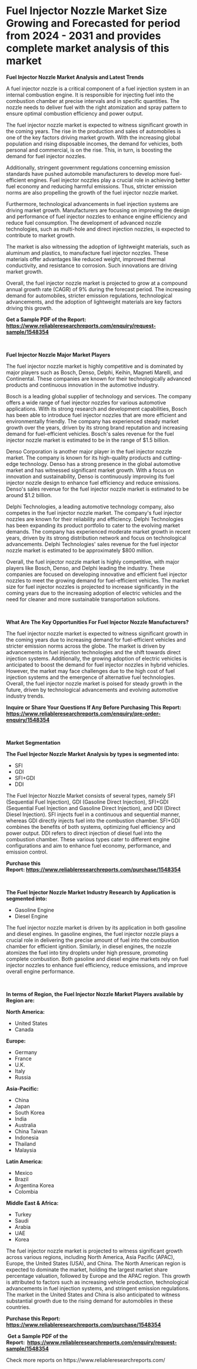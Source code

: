 <p><h1>Fuel Injector Nozzle Market Size Growing and Forecasted for period from 2024 - 2031 and provides complete market analysis of this market</h1></p><p><strong>Fuel Injector Nozzle Market Analysis and Latest Trends</strong></p>
<p><p>A fuel injector nozzle is a critical component of a fuel injection system in an internal combustion engine. It is responsible for injecting fuel into the combustion chamber at precise intervals and in specific quantities. The nozzle needs to deliver fuel with the right atomization and spray pattern to ensure optimal combustion efficiency and power output.</p><p>The fuel injector nozzle market is expected to witness significant growth in the coming years. The rise in the production and sales of automobiles is one of the key factors driving market growth. With the increasing global population and rising disposable incomes, the demand for vehicles, both personal and commercial, is on the rise. This, in turn, is boosting the demand for fuel injector nozzles.</p><p>Additionally, stringent government regulations concerning emission standards have pushed automobile manufacturers to develop more fuel-efficient engines. Fuel injector nozzles play a crucial role in achieving better fuel economy and reducing harmful emissions. Thus, stricter emission norms are also propelling the growth of the fuel injector nozzle market.</p><p>Furthermore, technological advancements in fuel injection systems are driving market growth. Manufacturers are focusing on improving the design and performance of fuel injector nozzles to enhance engine efficiency and reduce fuel consumption. The development of advanced nozzle technologies, such as multi-hole and direct injection nozzles, is expected to contribute to market growth.</p><p>The market is also witnessing the adoption of lightweight materials, such as aluminum and plastics, to manufacture fuel injector nozzles. These materials offer advantages like reduced weight, improved thermal conductivity, and resistance to corrosion. Such innovations are driving market growth.</p><p>Overall, the fuel injector nozzle market is projected to grow at a compound annual growth rate (CAGR) of 9% during the forecast period. The increasing demand for automobiles, stricter emission regulations, technological advancements, and the adoption of lightweight materials are key factors driving this growth.</p></p>
<p><strong>Get a Sample PDF of the Report:&nbsp; <a href="https://www.reliableresearchreports.com/enquiry/request-sample/1548354">https://www.reliableresearchreports.com/enquiry/request-sample/1548354</a></strong></p>
<p>&nbsp;</p>
<p><strong>Fuel Injector Nozzle Major Market Players</strong></p>
<p><p>The fuel injector nozzle market is highly competitive and is dominated by major players such as Bosch, Denso, Delphi, Keihin, Magneti Marelli, and Continental. These companies are known for their technologically advanced products and continuous innovation in the automotive industry.</p><p>Bosch is a leading global supplier of technology and services. The company offers a wide range of fuel injector nozzles for various automotive applications. With its strong research and development capabilities, Bosch has been able to introduce fuel injector nozzles that are more efficient and environmentally friendly. The company has experienced steady market growth over the years, driven by its strong brand reputation and increasing demand for fuel-efficient vehicles. Bosch's sales revenue for the fuel injector nozzle market is estimated to be in the range of $1.5 billion.</p><p>Denso Corporation is another major player in the fuel injector nozzle market. The company is known for its high-quality products and cutting-edge technology. Denso has a strong presence in the global automotive market and has witnessed significant market growth. With a focus on innovation and sustainability, Denso is continuously improving its fuel injector nozzle design to enhance fuel efficiency and reduce emissions. Denso's sales revenue for the fuel injector nozzle market is estimated to be around $1.2 billion.</p><p>Delphi Technologies, a leading automotive technology company, also competes in the fuel injector nozzle market. The company's fuel injector nozzles are known for their reliability and efficiency. Delphi Technologies has been expanding its product portfolio to cater to the evolving market demands. The company has experienced moderate market growth in recent years, driven by its strong distribution network and focus on technological advancements. Delphi Technologies' sales revenue for the fuel injector nozzle market is estimated to be approximately $800 million.</p><p>Overall, the fuel injector nozzle market is highly competitive, with major players like Bosch, Denso, and Delphi leading the industry. These companies are focused on developing innovative and efficient fuel injector nozzles to meet the growing demand for fuel-efficient vehicles. The market size for fuel injector nozzles is projected to increase significantly in the coming years due to the increasing adoption of electric vehicles and the need for cleaner and more sustainable transportation solutions.</p></p>
<p>&nbsp;</p>
<p><strong>What Are The Key Opportunities For Fuel Injector Nozzle Manufacturers?</strong></p>
<p><p>The fuel injector nozzle market is expected to witness significant growth in the coming years due to increasing demand for fuel-efficient vehicles and stricter emission norms across the globe. The market is driven by advancements in fuel injection technologies and the shift towards direct injection systems. Additionally, the growing adoption of electric vehicles is anticipated to boost the demand for fuel injector nozzles in hybrid vehicles. However, the market may face challenges due to the high cost of fuel injection systems and the emergence of alternative fuel technologies. Overall, the fuel injector nozzle market is poised for steady growth in the future, driven by technological advancements and evolving automotive industry trends.</p></p>
<p><strong>Inquire or Share Your Questions If Any Before Purchasing This Report: <a href="https://www.reliableresearchreports.com/enquiry/pre-order-enquiry/1548354">https://www.reliableresearchreports.com/enquiry/pre-order-enquiry/1548354</a></strong></p>
<p>&nbsp;</p>
<p><strong>Market Segmentation</strong></p>
<p><strong>The Fuel Injector Nozzle Market Analysis by types is segmented into:</strong></p>
<p><ul><li>SFI</li><li>GDI</li><li>SFI+GDI</li><li>DDI</li></ul></p>
<p><p>The Fuel Injector Nozzle Market consists of several types, namely SFI (Sequential Fuel Injection), GDI (Gasoline Direct Injection), SFI+GDI (Sequential Fuel Injection and Gasoline Direct Injection), and DDI (Direct Diesel Injection). SFI injects fuel in a continuous and sequential manner, whereas GDI directly injects fuel into the combustion chamber. SFI+GDI combines the benefits of both systems, optimizing fuel efficiency and power output. DDI refers to direct injection of diesel fuel into the combustion chamber. These various types cater to different engine configurations and aim to enhance fuel economy, performance, and emission control.</p></p>
<p><strong>Purchase this Report:&nbsp;<a href="https://www.reliableresearchreports.com/purchase/1548354">https://www.reliableresearchreports.com/purchase/1548354</a></strong></p>
<p>&nbsp;</p>
<p><strong>The Fuel Injector Nozzle Market Industry Research by Application is segmented into:</strong></p>
<p><ul><li>Gasoline Engine</li><li>Diesel Engine</li></ul></p>
<p><p>The fuel injector nozzle market is driven by its application in both gasoline and diesel engines. In gasoline engines, the fuel injector nozzle plays a crucial role in delivering the precise amount of fuel into the combustion chamber for efficient ignition. Similarly, in diesel engines, the nozzle atomizes the fuel into tiny droplets under high pressure, promoting complete combustion. Both gasoline and diesel engine markets rely on fuel injector nozzles to enhance fuel efficiency, reduce emissions, and improve overall engine performance.</p></p>
<p>&nbsp;</p>
<p><strong>In terms of Region, the Fuel Injector Nozzle Market Players available by Region are:</strong></p>
<p>
    <p> <strong> North America: </strong>
        <ul>
            <li>United States</li>
            <li>Canada</li>
        </ul>
        </p> 
    <p> <strong> Europe: </strong>
        <ul>
            <li>Germany</li>
            <li>France</li>
            <li>U.K.</li>
            <li>Italy</li>
            <li>Russia</li>
        </ul>
        </p> 
    <p> <strong> Asia-Pacific: </strong>
        <ul>
            <li>China</li>
            <li>Japan</li>
            <li>South Korea</li>
            <li>India</li>
            <li>Australia</li>
            <li>China Taiwan</li>
            <li>Indonesia</li>
            <li>Thailand</li>
            <li>Malaysia</li>
        </ul>
        </p> 
    <p> <strong> Latin America: </strong>
        <ul>
            <li>Mexico</li>
            <li>Brazil</li>
            <li>Argentina Korea</li>
            <li>Colombia</li>
        </ul>
        </p> 
    <p> <strong> Middle East & Africa: </strong>
        <ul>
            <li>Turkey</li>
            <li>Saudi</li>
            <li>Arabia</li>
            <li>UAE</li>
            <li>Korea</li>
        </ul>
    </p>
    </p>
<p><p>The fuel injector nozzle market is projected to witness significant growth across various regions, including North America, Asia Pacific (APAC), Europe, the United States (USA), and China. The North American region is expected to dominate the market, holding the largest market share percentage valuation, followed by Europe and the APAC region. This growth is attributed to factors such as increasing vehicle production, technological advancements in fuel injection systems, and stringent emission regulations. The market in the United States and China is also anticipated to witness substantial growth due to the rising demand for automobiles in these countries.</p></p>
<p><strong>Purchase this Report: <a href="https://www.reliableresearchreports.com/purchase/1548354">https://www.reliableresearchreports.com/purchase/1548354</a></strong></p>
<p>&nbsp;<strong>Get a Sample PDF of the Report:&nbsp;&nbsp;<a href="https://www.reliableresearchreports.com/enquiry/request-sample/1548354">https://www.reliableresearchreports.com/enquiry/request-sample/1548354</a></strong></p>
<p><strong></strong></p>
<p>Check more reports on https://www.reliableresearchreports.com/</p>